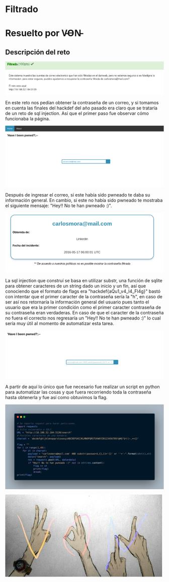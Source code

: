 # Filtrado

# Resuelto por V̵O̵N̵

## Descripción del reto

![CTF](img/1.jpg)

En este reto nos pedían obtener la contraseña de un correo, y si tomamos en cuenta las finales del hackdef del año pasado
era claro que se trataría de un reto de sql injection.
Así que el primer paso fue observar cómo funcionaba la página.

![CTF](img/2.jpg)

Después de ingresar el correo, si este había sido pwneado te daba su información general.
En cambio, si este no había sido pwneado te mostraba el siguiente mensaje: "Hey!! No te han pwneado :)".

![CTF](img/3.jpg)

La sql injection que construí se basa en utilizar substr, una función de sqlite para obtener caracteres de un string
dado un inicio y un fin, así que conociendo que el formato de flags era "hackdef{aQu1_v4_l4_Fl4g}" bastó con intentar
que el primer caracter de la contraseña sería la "h", en caso de ser así nos retornaría la información general del usuario pues tanto el usuario que era la primer condición como el primer caracter contraseña de su contraseña eran verdaderas. En caso de que
el caracter de la contraseña no fuera el correcto nos regresaría un "Hey!! No te han pwneado :)" lo cual sería muy útil al momento
de automatizar esta tarea.

![CTF](img/4.jpg)

A partir de aquí lo único que fue necesario fue realizar un script en python para automatizar las cosas y que fuera recorriendo
toda la contraseña hasta obtenerla y fue así como obtuvimos la flag.

![CTF](img/5.jpg)

![VON](../von.jpg)
